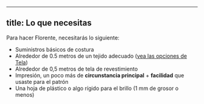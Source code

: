 ***

## title: Lo que necesitas

Para hacer Florente, necesitarás lo siguiente:

*   Suministros básicos de costura
*   Alrededor de 0.5 metros de un tejido adecuado ([vea las opciones de Tela](/docs/patterns/florent/fabric/))
*   Alrededor de 0,5 metros de tela de revestimiento
*   Impresión, un poco más de **circunstancia principal** + **facilidad** que usaste para el patrón
*   Una hoja de plástico o algo rígido para el brillo (1 mm de grosor o menos)
